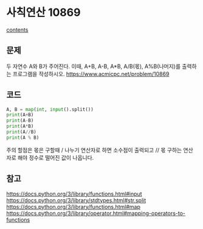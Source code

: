 # 사칙연산 10869
[contents](../Baekjoon_Pyhon.md)
## 문제
두 자연수 A와 B가 주어진다. 이때, A+B, A-B, A*B, A/B(몫), A%B(나머지)를 출력하는 프로그램을 작성하시오.  https://www.acmicpc.net/problem/10869
## 코드
```python
A, B = map(int, input().split())
print(A+B)
print(A-B)
print(A*B)
print(A//B)
print(A % B)
```
주의 할점은 몫은 구할때 / 나누기 연산자로 하면 소수점이 출력되고 // 몫 구하는 연산자로 해야 정수로 떨어진 값이 나옵니다.
## 참고
https://docs.python.org/3/library/functions.html#input  
https://docs.python.org/3/library/stdtypes.html#str.split  
https://docs.python.org/3/library/functions.html#map  
https://docs.python.org/3/library/operator.html#mapping-operators-to-functions